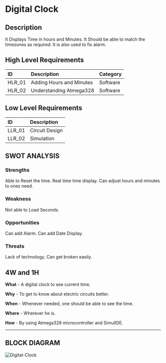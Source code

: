 # Digital Clock

## Description
It Displays Time in hours and Minutes. It Should be able to match the timezones as required. It is also used to fix alarm.

## High Level Requirements

|ID|Description|Category|
|:-|:----------|:-------|
|HLR_01|Adding Hours and Minutes|Software|
|HLR_02|Understanding Atmega328|Software|

## Low Level Requirements

|ID|Description|
|:-|:----------|
|LLR_01|Circuit Design|
|LLR_02|Simulation|

## SWOT ANALYSIS

### Strengths 

Able to Reset the time.
Real time time display.
Can adjust hours and minutes to ones need.

### Weakness

Not able to Load Seconds.

### Opportunities

Can add Alarm. 
Can add Date Display.

### Threats
Lack of technology.
Can get broken easily.

## 4W and 1H

**What** - A digital clock to see current time.

**Why** - To get to know about electric circuits better.

**When** - Whenever needed, one should be able to see the time.

**Where** - Wherever he is.
 
 **How** - By using Atmega328 microcontroller and SimulIDE.

--------------------------------------------------------------------------------------------------------------------------------------------------------
## BLOCK DIAGRAM

![Digital-Clock](https://user-images.githubusercontent.com/98881640/155761129-721b4c8d-eefa-45f9-b45b-4311c40ae582.png)
